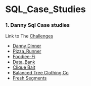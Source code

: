 # SQL_Case_Studies


### 1. Danny Sql Case studies
Link to The [Challenges](https://8weeksqlchallenge.com/getting-started/)
- [Danny Dinner](https://github.com/yaswanthteja/SQL_Dannys_Diner_CaseStudy1)
- [Pizza_Runner](https://github.com/yaswanthteja/SQL_Dannys_Pizza_Runner_CaseStudy2-)
- [Foodiee-Fi](https://github.com/yaswanthteja/SQL_Dannys_Foodiee-Fi_CaseStudy3)
- [Data_Bank ](https://github.com/yaswanthteja/SQL_Dannys_Data-Bank_CaseStudy4)
- [Clique Bait](https://github.com/yaswanthteja/SQL_Dannys_Clique_Bait)
- [Balanced Tree Clothing Co]()
- [Fresh Segments](https://github.com/yaswanthteja/Fresh_Segments)
